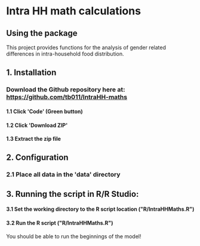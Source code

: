 # Intra HH math calculations

## Using the package

This project provides functions for the analysis of gender related differences in intra-household food distribution.  

## 1. Installation

### Download the Github repository here at: https://github.com/tb011/IntraHH-maths

#### 1.1 Click 'Code' (Green button) 
#### 1.2 Click 'Download ZIP'
#### 1.3 Extract the zip file

## 2. Configuration

### 2.1 Place all data in the 'data' directory

## 3. Running the script in R/R Studio:

#### 3.1 Set the working directory to the R script location ("R/IntraHHMaths.R")
#### 3.2 Run the R script ("R/IntraHHMaths.R")

You should be able to run the beginnings of the model!
